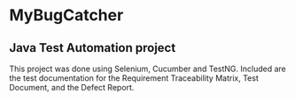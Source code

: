 # MyBugCatcher

## Java Test Automation project
This project was done using Selenium, Cucumber and TestNG.  Included are the test documentation for the Requirement Traceability Matrix, Test Document, and the Defect Report.


